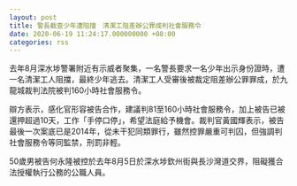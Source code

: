 ```yaml
---
layout: post
title: 警長截查少年遭阻擋　清潔工阻差辦公罪成判社會服務令
date: 2020-06-19 11:24:17.000000000 +08:00
categories: rss
---
```


去年8月深水埗警署附近有示威者聚集，一名警長要求一名少年出示身份證時，遭一名清潔工人阻擋，最終少年逃去。清潔工人受審後被裁定阻差辦公罪罪成，於九龍城裁判法院被判160小時社會服務令。

辯方表示，感化官形容被告合作，建議判81至160小時社會服務令，加上被告已被還押超過10天，工作「手停口停」，希望法庭給予機會。裁判官黃國輝表示，被告最後一次案底已是2014年，從未干犯同類罪行，雖然控罪嚴重可判囚，但強調判社會服務令等同監禁，刑罰非輕。

50歲男被告何永隆被控於去年8月5日於深水埗欽州街與長沙灣道交界，阻礙獲合法授權執行公務的公職人員。
